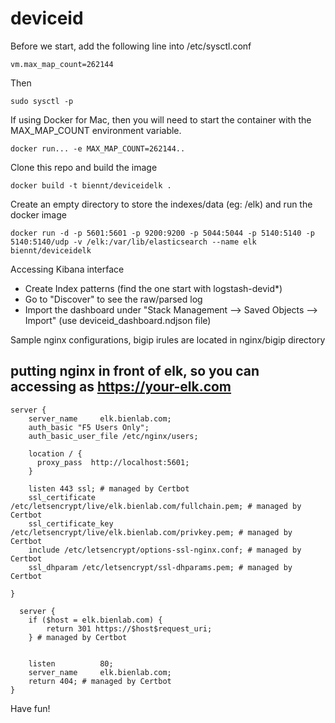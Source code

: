 # deviceid
Before we start, add the following line into /etc/sysctl.conf
```
vm.max_map_count=262144
```
Then
```
sudo sysctl -p
```
If using Docker for Mac, then you will need to start the container with the MAX_MAP_COUNT environment variable.
```
docker run... -e MAX_MAP_COUNT=262144..
```
Clone this repo and build the image
```
docker build -t biennt/deviceidelk .
```
Create an empty directory to store the indexes/data (eg: /elk) and run the docker image

```
docker run -d -p 5601:5601 -p 9200:9200 -p 5044:5044 -p 5140:5140 -p 5140:5140/udp -v /elk:/var/lib/elasticsearch --name elk biennt/deviceidelk
```
Accessing Kibana interface
- Create Index patterns (find the one start with logstash-devid*)
- Go to "Discover" to see the raw/parsed log
- Import the dashboard under "Stack Management --> Saved Objects --> Import" (use deviceid_dashboard.ndjson file)

Sample nginx configurations, bigip irules are located in nginx/bigip directory

## putting nginx in front of elk, so you can accessing as https://your-elk.com 
```
server {
    server_name     elk.bienlab.com;
    auth_basic "F5 Users Only";
    auth_basic_user_file /etc/nginx/users;

    location / {
      proxy_pass  http://localhost:5601;
    }

    listen 443 ssl; # managed by Certbot
    ssl_certificate /etc/letsencrypt/live/elk.bienlab.com/fullchain.pem; # managed by Certbot
    ssl_certificate_key /etc/letsencrypt/live/elk.bienlab.com/privkey.pem; # managed by Certbot
    include /etc/letsencrypt/options-ssl-nginx.conf; # managed by Certbot
    ssl_dhparam /etc/letsencrypt/ssl-dhparams.pem; # managed by Certbot

}

  server {
    if ($host = elk.bienlab.com) {
        return 301 https://$host$request_uri;
    } # managed by Certbot


    listen          80;
    server_name     elk.bienlab.com;
    return 404; # managed by Certbot
}
```
Have fun!
